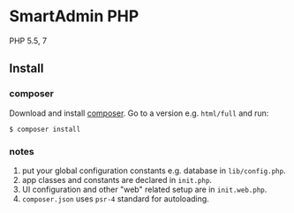 # SmartAdmin PHP
PHP 5.5, 7

## Install

### composer
Download and install [composer](https://getcomposer.org/download/). Go to a version e.g. `html/full` and run:
```
$ composer install
```

### notes
1. put your global configuration constants e.g. database in `lib/config.php`.
2. app classes and constants are declared in `init.php`.
3. UI configuration and other "web" related setup are in `init.web.php`.
4. `composer.json` uses `psr-4` standard for autoloading.